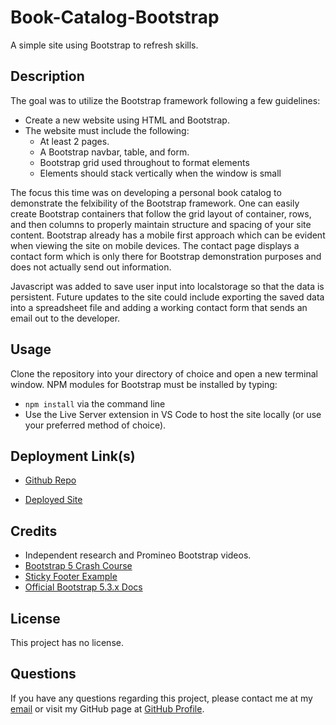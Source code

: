# Book-Catalog-Bootstrap
A simple site using Bootstrap to refresh skills.

## Description

The goal was to utilize the Bootstrap framework following a few guidelines: 

- Create a new website using HTML and Bootstrap. 
- The website must include the following:
    - At least 2 pages.
    - A Bootstrap navbar, table, and form.
    - Bootstrap grid used throughout to format elements
    - Elements should stack vertically when the window is small

The focus this time was on developing a personal book catalog to demonstrate the felxibility of the Bootstrap framework. One can easily create Bootstrap containers that follow the grid layout of container, rows, and then columns to properly maintain structure and spacing of your site content. Bootstrap already has a mobile first approach which can be evident when viewing the site on mobile devices. The contact page displays a contact form which is only there for Bootstrap demonstration purposes and does not actually send out information.

Javascript was added to save user input into localstorage so that the data is persistent. Future updates to the site could include exporting the saved data into a spreadsheet file and adding a working contact form that sends an email out to the developer.

## Usage

Clone the repository into your directory of choice and open a new terminal window. NPM modules for Bootstrap must be installed by typing:

- `npm install` via the command line
- Use the Live Server extension in VS Code to host the site locally (or use your preferred method of choice).


## Deployment Link(s)

- [Github Repo](https://github.com/Exo-MDR-CD2000/Week-2-Bootstrap)

- [Deployed Site](https://exo-mdr-cd2000.github.io/Week2-Book-Catalog-Bootstrap/) 

## Credits

- Independent research and Promineo Bootstrap videos.
- [Bootstrap 5 Crash Course](https://www.youtube.com/watch?v=Jyvffr3aCp0&t=3582s)
- [Sticky Footer Example](https://getbootstrap.com/docs/5.2/examples/sticky-footer-navbar/)
- [Official Bootstrap 5.3.x Docs](https://getbootstrap.com/docs/5.3/getting-started/introduction/)


## License
This project has no license.

## Questions
If you have any questions regarding this project, please contact me at my [email](joseguillen587@yahoo.com) or visit my GitHub page at [GitHub Profile](https://github.com/Exo-MDR-CD2000).
